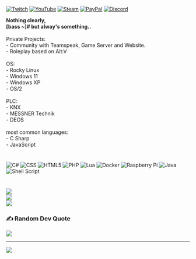 [![Twitch](https://img.shields.io/badge/-%239146FF.svg?logo=Twitch&logoColor=white)](https://twitch.tv/commanderbass)
[![YouTube](https://img.shields.io/badge/-%23FF0000.svg?logo=YouTube&logoColor=white)](https://www.youtube.com/channel/UCcELTkG94P7XarTCzZ6gENQ)
[![Steam](https://img.shields.io/badge/-000000.svg?style=flat&logo=Steam&logoColor=white)](https://twitch.tv/commanderbass)
[![PayPal](https://img.shields.io/badge/-00457C?logo=paypal&logoColor=white)](https://paypal.me/stwcc)
[![Discord](https://img.shields.io/badge/commanderbass'9596-%237289DA.svg?logo=discord&logoColor=white)](https://discord.com/channels/@me)

**Nothing clearly,<br>[bass ~]# but alway's something..**<br><br>Private Projects:<br>- Community with Teamspeak, Game Server and Website.<br>- Roleplay based on Alt:V<br><br>OS:<br>- Rocky Linux<br>- Windows 11<br>- Windows XP<br>- OS/2<br><br>PLC:<br>- KNX<br>- MESSNER Technik<br>- DEOS<br><br>most common languages:<br>- C Sharp<br>- JavaScript<br>

#
![C#](https://img.shields.io/badge/-%23239120.svg?style=flat&logo=c-sharp&logoColor=white)
![CSS](https://img.shields.io/badge/-%231572B6.svg?style=flat&logo=css3&logoColor=white)
![HTML5](https://img.shields.io/badge/-%23E34F26.svg?style=flat&logo=html5&logoColor=white)
![PHP](https://img.shields.io/badge/-%23777BB4.svg?style=flat&logo=php&logoColor=white)
![Lua](https://img.shields.io/badge/-%232C2D72.svg?style=flat&logo=lua&logoColor=white)
![Docker](https://img.shields.io/badge/-%230db7ed.svg?style=flat&logo=docker&logoColor=white)
![Raspberry Pi](https://img.shields.io/badge/-C51A4A?style=flat&logo=Raspberry-Pi)
![Java](https://img.shields.io/badge/JS-%23ED8B00.svg?style=flat&logoColor=white)
![Shell Script](https://img.shields.io/badge/-%23121011.svg?style=flat&logo=gnu-bash&logoColor=white)
#
![](https://github-readme-stats.vercel.app/api?username=commanderbass&theme=midnight-purple&hide_border=true&include_all_commits=true&count_private=false)<br/>
![](https://github-readme-streak-stats.herokuapp.com/?user=commanderbass&theme=midnight-purple&hide_border=true)<br/>
![](https://github-readme-stats.vercel.app/api/top-langs/?username=commanderbass&theme=midnight-purple&hide_border=true&include_all_commits=true&count_private=false&layout=compact)

### ✍️ Random Dev Quote
![](https://quotes-github-readme.vercel.app/api?type=horizontal&theme=radical)


---
[![](https://visitcount.itsvg.in/api?id=commanderbass&icon=3&color=10)](https://visitcount.itsvg.in)

  

  <!-- Proudly created with GPRM ( https://gprm.itsvg.in ) -->
  
